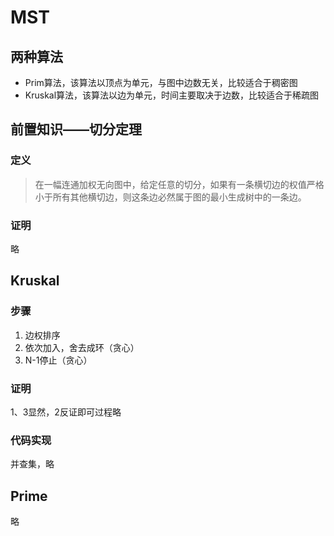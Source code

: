 # MST 

## 两种算法
- Prim算法，该算法以顶点为单元，与图中边数无关，比较适合于稠密图
- Kruskal算法，该算法以边为单元，时间主要取决于边数，比较适合于稀疏图

## 前置知识——切分定理
### 定义
>在一幅连通加权无向图中，给定任意的切分，如果有一条横切边的权值严格小于所有其他横切边，则这条边必然属于图的最小生成树中的一条边。
###  证明
略

## Kruskal
### 步骤
1. 边权排序
2. 依次加入，舍去成环（贪心）
3. N-1停止（贪心）
### 证明
1、3显然，2反证即可过程略

### 代码实现
并查集，略


## Prime
略

